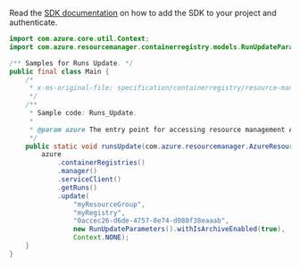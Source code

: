 Read the [SDK documentation](https://github.com/Azure/azure-sdk-for-java/blob/azure-resourcemanager_2.10.0/sdk/resourcemanager/azure-resourcemanager/README.md) on how to add the SDK to your project and authenticate.

```java
import com.azure.core.util.Context;
import com.azure.resourcemanager.containerregistry.models.RunUpdateParameters;

/** Samples for Runs Update. */
public final class Main {
    /*
     * x-ms-original-file: specification/containerregistry/resource-manager/Microsoft.ContainerRegistry/preview/2019-06-01-preview/examples/RunsUpdate.json
     */
    /**
     * Sample code: Runs_Update.
     *
     * @param azure The entry point for accessing resource management APIs in Azure.
     */
    public static void runsUpdate(com.azure.resourcemanager.AzureResourceManager azure) {
        azure
            .containerRegistries()
            .manager()
            .serviceClient()
            .getRuns()
            .update(
                "myResourceGroup",
                "myRegistry",
                "0accec26-d6de-4757-8e74-d080f38eaaab",
                new RunUpdateParameters().withIsArchiveEnabled(true),
                Context.NONE);
    }
}
```
